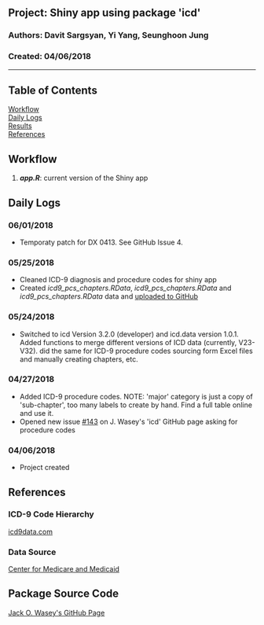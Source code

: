 ##  Project: Shiny app using package 'icd'
### Authors: Davit Sargsyan, Yi Yang, Seunghoon Jung
### Created: 04/06/2018  

---

## Table of Contents
[Workflow](#flow)   
[Daily Logs](#log)   
[Results](#results)   
[References](#ref)   

## Workflow<a name="flow"></a>
1. ***app.R***: current version of the Shiny app    

## Daily Logs<a name="log"></a>
### 06/01/2018
* Temporaty patch for DX 0413. See GitHub Issue 4.

### 05/25/2018
* Cleaned ICD-9 diagnosis and procedure codes for shiny app      
* Created *icd9_pcs_chapters.RData*, *icd9_pcs_chapters.RData* and *icd9_pcs_chapters.RData* data and [uploaded to GitHub](https://github.com/jackwasey/icd.data/issues/3)

### 05/24/2018
* Switched to icd Version 3.2.0 (developer) and icd.data version 1.0.1. Added functions to merge different versions of ICD data (currently, V23-V32). did the same for ICD-9 procedure codes sourcing form Excel files and manually creating chapters, etc.

### 04/27/2018
* Added ICD-9 procedure codes. NOTE: 'major' category is just a copy of 'sub-chapter', too many labels to create by hand. Find a full table online and use it.
* Opened new issue [#143](https://github.com/jackwasey/icd/issues/143) on J. Wasey's 'icd' GitHub page asking for procedure codes

### 04/06/2018
* Project created

## References<a name="ref"></a>
### ICD-9 Code Hierarchy
[icd9data.com](http://www.icd9data.com/2012/Volume3/default.htm)

### Data Source
[Center for Medicare and Medicaid](https://www.cms.gov/Medicare/Coding/ICD9ProviderDiagnosticCodes/codes.html)

## Package Source Code
[Jack O. Wasey's GitHub Page](https://github.com/jackwasey/icd)